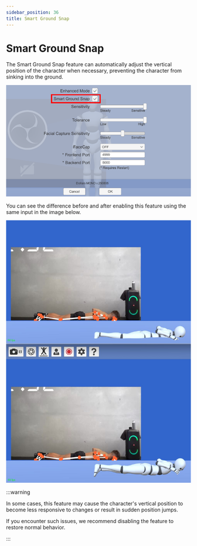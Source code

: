 ```yaml
---
sidebar_position: 36
title: Smart Ground Snap
---
```


# Smart Ground Snap

The Smart Ground Snap feature can automatically adjust the vertical position of the character when necessary, preventing the character from sinking into the ground.

![](../img/2025_08_04_19_51_54-Dollars_MONO.png)

You can see the difference before and after enabling this feature using the same input in the image below.

![](../img/2025_08_04_19_41_29-Dollars_MONO.jpg)

:::warning

In some cases, this feature may cause the character's vertical position to become less responsive to changes or result in sudden position jumps.

If you encounter such issues, we recommend disabling the feature to restore normal behavior.

:::
